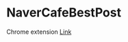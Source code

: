 # NaverCafeBestPost
Chrome extension
[Link](https://chrome.google.com/webstore/detail/lkijkidklikholkieiaaapfpoajhnijm)
